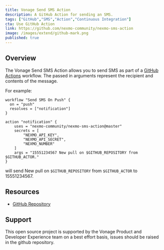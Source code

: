 ```yaml
---
title: Vonage Send SMS Action
description: A GitHub Action for sending an SMS.
tags: ["GitHub","SMS","Action","Continuous Integration"]
cta: Use GitHub Action
link: https://github.com/nexmo-community/nexmo-sms-action
image: /images/extend/github-mark.png
published: true
---
```


## Overview

The Vonage Send SMS Action allows you to send SMS as part of a [GitHub Actions](https://github.com/features/actions) workflow. The passed in arguments represent the recipient and contents of the message.

For example:

```workflow
workflow "Send SMS On Push" {
  on = "push"
  resolves = ["notification"]
}

action "notification" {
    uses = "nexmo-community/nexmo-sms-action@master"
    secrets = [
        "NEXMO_API_KEY",
        "NEXMO_API_SECRET",
        "NEXMO_NUMBER"
    ]
    args = "15551234567 New pull on $GITHUB_REPOSITORY from $GITHUB_ACTOR."
}
```

will send New pull on `$GITHUB_REPOSITORY` from `$GITHUB_ACTOR` to 15551234567.

## Resources

* [GitHub Repository](https://github.com/nexmo-community/nexmo-sms-action)

## Support

This open source project is supported by the Vonage Product and Developer Experience team on a best effort basis, issues should be raised in the github repository.

